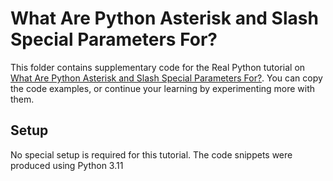 # What Are Python Asterisk and Slash Special Parameters For?

This folder contains supplementary code for the Real Python tutorial on [What Are Python Asterisk and Slash Special Parameters For?](https://realpython.com/python-asterisk-and-slash-special-parameters/). You can copy the code examples, or continue your learning by experimenting more with them.

## Setup

No special setup is required for this tutorial. The code snippets were produced using Python 3.11
